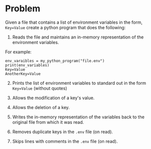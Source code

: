 # Problem

Given a file that contains a list of environment variables in the form, `Key=Value` create a python program that does the following:

1. Reads the file and maintains an in-memory representation of the environment variables. 

For example:

```
env_varaibles = my_python_program("file.env")
print(env_variables)
Key=Value
AnotherKey=Value
```

2. Prints the list of environment variables to standard out in the form `Key=Value` (without quotes)

3. Allows the modification of a key's value. 

4. Allows the deletion of a key.

5. Writes the in-memory representation of the variables back to the original file from which it was read.

6. Removes duplicate keys in the `.env` file (on read).

7. Skips lines with comments in the `.env` file (on read).

